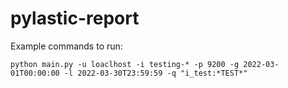 # pylastic-report

Example commands to run:

````shell
python main.py -u loaclhost -i testing-* -p 9200 -g 2022-03-01T00:00:00 -l 2022-03-30T23:59:59 -q "i_test:*TEST*"
````